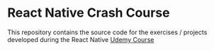 # React Native Crash Course
This repository contains the source code for the exercises / projects developed during the React Native [Udemy Course](https://www.udemy.com/course/curso-react-native/) 
